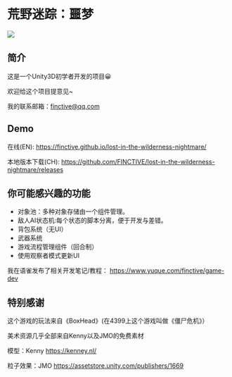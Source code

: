 # 荒野迷踪：噩梦

![](https://i.loli.net/2019/07/17/5d2efc0e4cf9736048.gif)

## 简介

这是一个Unity3D初学者开发的项目😀

欢迎给这个项目提意见~

我的联系邮箱：finctive@qq.com

## Demo

在线(EN): https://finctive.github.io/lost-in-the-wilderness-nightmare/

本地版本下载(CH): https://github.com/FINCTIVE/lost-in-the-wilderness-nightmare/releases


## 你可能感兴趣的功能

* 对象池：多种对象存储由一个组件管理。
* 敌人AI状态机:每个状态的脚本分离，便于开发与差错。
* 背包系统（无UI）
* 武器系统
* 游戏流程管理组件（回合制）
* 使用观察者模式更新UI

我在语雀发布了相关开发笔记/教程：
https://www.yuque.com/finctive/game-dev

## 特别感谢

这个游戏的玩法来自《BoxHead》(在4399上这个游戏叫做《僵尸危机》）

美术资源几乎全部来自Kenny以及JMO的免费素材

模型：Kenny https://kenney.nl/

粒子效果：JMO https://assetstore.unity.com/publishers/1669

